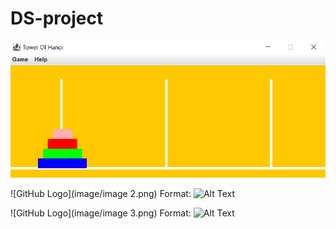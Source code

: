 # DS-project
![Image of website](https://github.com/Urmatbek-312/DS-project/blob/main/image/image%201.png)

![GitHub Logo](image/image 2.png)
Format: ![Alt Text](url)

![GitHub Logo](image/image 3.png)
Format: ![Alt Text](url)


